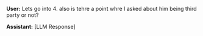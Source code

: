 **User:**
Lets go into 4. also is tehre a point whre I asked about him being third party or not? 

**Assistant:**
[LLM Response]


